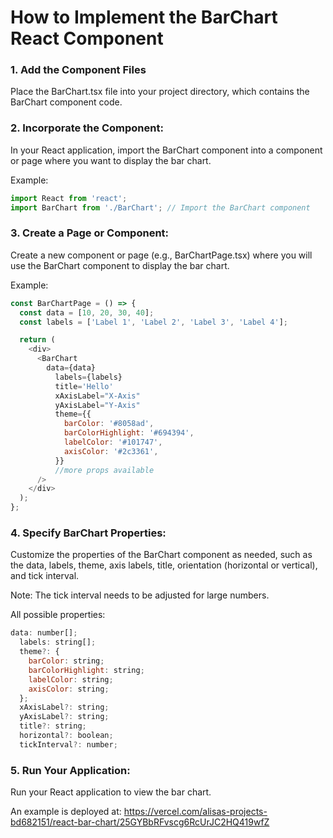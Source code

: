# How to Implement the BarChart React Component

### 1. Add the Component Files

Place the BarChart.tsx file into your project directory, which contains the BarChart component code.

### 2. Incorporate the Component:

In your React application, import the BarChart component into a component or page where you want to display the bar chart.

Example:
```javascript
import React from 'react';
import BarChart from './BarChart'; // Import the BarChart component
```

### 3. Create a Page or Component:

Create a new component or page (e.g., BarChartPage.tsx) where you will use the BarChart component to display the bar chart.

Example:
```javascript
const BarChartPage = () => {
  const data = [10, 20, 30, 40];
  const labels = ['Label 1', 'Label 2', 'Label 3', 'Label 4'];

  return (
    <div>
      <BarChart
        data={data}
          labels={labels}
          title='Hello'
          xAxisLabel="X-Axis"
          yAxisLabel="Y-Axis"
          theme={{
            barColor: '#8058ad',
            barColorHighlight: '#694394',
            labelColor: '#101747',
            axisColor: '#2c3361',
          }}
          //more props available
      />
    </div>
  );
};
```

### 4. Specify BarChart Properties:

Customize the properties of the BarChart component as needed, such as the data, labels, theme, axis labels, title, orientation (horizontal or vertical), and tick interval.

Note: The tick interval needs to be adjusted for large numbers.

All possible properties:
```javascript
data: number[];
  labels: string[];
  theme?: {
    barColor: string;
    barColorHighlight: string;
    labelColor: string;
    axisColor: string;
  };
  xAxisLabel?: string;
  yAxisLabel?: string;
  title?: string;
  horizontal?: boolean;
  tickInterval?: number;
  ```

### 5. Run Your Application:

Run your React application to view the bar chart.

An example is deployed at: https://vercel.com/alisas-projects-bd682151/react-bar-chart/25GYBbRFvscg6RcUrJC2HQ419wfZ
